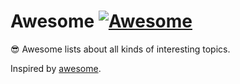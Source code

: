 # Awesome [![Awesome](https://awesome.re/badge-flat.svg)](https://awesome.re)

😎 Awesome lists about all kinds of interesting topics.

Inspired by [awesome](https://github.com/sindresorhus/awesome).
